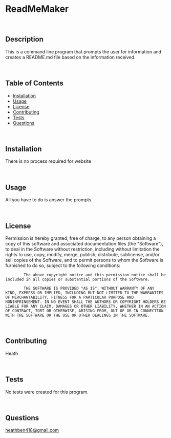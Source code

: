 # ReadMeMaker
 
&nbsp;

## Description

This is a command line program that prompts the user for information and creates a README.md file based on the information received.

&nbsp;

## Table of Contents

* [Installation](#Installation)
* [Usage](#Usage)
* [License](#License)
* [Contributing](#Contributing)
* [Tests](#Tests)
* [Questions](#Questions)

&nbsp;

## Installation

There is no process required for website

&nbsp;

## Usage

All you have to do is answer the prompts.

&nbsp;

## License

Permission is hereby granted, free of charge, to any person obtaining a copy of this software and associated documentation files (the "Software"), to deal in the Software without restriction, including without limitation the rights to use, copy, modify, merge, publish, distribute, sublicense, and/or sell copies of the Software, and to permit persons to whom the Software is furnished to do so, subject to the following conditions:
            
            The above copyright notice and this permission notice shall be included in all copies or substantial portions of the Software.
            
            THE SOFTWARE IS PROVIDED "AS IS", WITHOUT WARRANTY OF ANY KIND, EXPRESS OR IMPLIED, INCLUDING BUT NOT LIMITED TO THE WARRANTIES OF MERCHANTABILITY, FITNESS FOR A PARTICULAR PURPOSE AND NONINFRINGEMENT. IN NO EVENT SHALL THE AUTHORS OR COPYRIGHT HOLDERS BE LIABLE FOR ANY CLAIM, DAMAGES OR OTHER LIABILITY, WHETHER IN AN ACTION OF CONTRACT, TORT OR OTHERWISE, ARISING FROM, OUT OF OR IN CONNECTION WITH THE SOFTWARE OR THE USE OR OTHER DEALINGS IN THE SOFTWARE.

&nbsp;

## Contributing

Heath

&nbsp;

## Tests

No tests were created for this program.

&nbsp;

## Questions

heathben418@gmail.com